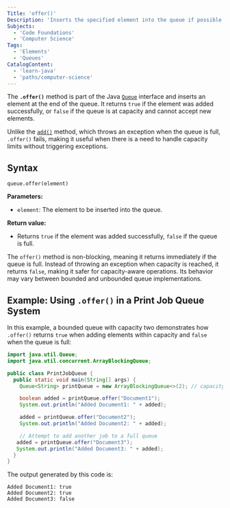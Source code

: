```yaml
---
Title: 'offer()'
Description: 'Inserts the specified element into the queue if possible without violating capacity limits.'
Subjects:
  - 'Code Foundations'
  - 'Computer Science'
Tags:
  - 'Elements'
  - 'Queues'
CatalogContent:
  - 'learn-java'
  - 'paths/computer-science'
---
```


The **`.offer()`** method is part of the Java [`Queue`](https://www.codecademy.com/resources/docs/java/queue) interface and inserts an element at the end of the queue. It returns `true` if the element was added successfully, or `false` if the queue is at capacity and cannot accept new elements.

Unlike the [`add()`](https://www.codecademy.com/resources/docs/java/queue/add) method, which throws an exception when the queue is full, `.offer()` fails, making it useful when there is a need to handle capacity limits without triggering exceptions.

## Syntax

```pseudo
queue.offer(element)
```

**Parameters:**

- `element`: The element to be inserted into the queue.

**Return value:**

- Returns `true` if the element was added successfully, `false` if the queue is full.

The `offer()` method is non-blocking, meaning it returns immediately if the queue is full. Instead of throwing an exception when capacity is reached, it returns `false`, making it safer for capacity-aware operations. Its behavior may vary between bounded and unbounded queue implementations.

## Example: Using `.offer()` in a Print Job Queue System

In this example, a bounded queue with capacity two demonstrates how `.offer()` returns `true` when adding elements within capacity and `false` when the queue is full:

```java
import java.util.Queue;
import java.util.concurrent.ArrayBlockingQueue;

public class PrintJobQueue {
  public static void main(String[] args) {
    Queue<String> printQueue = new ArrayBlockingQueue<>(2); // capacity of 2

    boolean added = printQueue.offer("Document1");
    System.out.println("Added Document1: " + added);

    added = printQueue.offer("Document2");
    System.out.println("Added Document2: " + added);

    // Attempt to add another job to a full queue
   added = printQueue.offer("Document3");
   System.out.println("Added Document3: " + added);
  }
}
```

The output generated by this code is:

```shell
Added Document1: true
Added Document2: true
Added Document3: false
```
